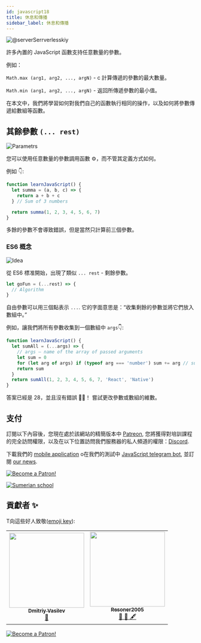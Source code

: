 ```yaml
---
id: javascript18
title: 休息和傳播
sidebar_label: 休息和傳播
---
```


![@serverSerrverlesskiy](/img/javascript/headers/19.jpg)

許多內置的 JavaScript 函數支持任意數量的參數。

例如：

`Math.max (arg1, arg2, ..., argN)` - c 計算傳遞的參數的最大數量。

`Math.min (arg1, arg2, ..., argN)` - 返回所傳遞參數的最小值。

在本文中，我們將學習如何對我們自己的函數執行相同的操作，以及如何將參數傳遞給數組等函數。

## 其餘參數 `(... rest)`

![Parametrs](https://media.giphy.com/media/3osxYoufeOGOA7xiX6/giphy.gif)

您可以使用任意數量的參數調用函數 ⚙️，而不管其定義方式如何。

例如 👇:

```jsx live
function learnJavaScript() {
  let summa = (a, b, c) => {
    return a + b + c
  } // Sum of 3 numbers

  return summa(1, 2, 3, 4, 5, 6, 7)
}
```

多餘的參數不會導致錯誤，但是當然只計算前三個參數。

### ES6 概念

![Idea](https://media.giphy.com/media/3o6Mbj2w67HnPQKgcE/giphy.gif)

從 ES6 標准開始，出現了類似 `... rest` - 剩餘參數。

```jsx
let goFun = (...rest) => {
  // Algorithm
}
```

自由參數可以用三個點表示 `...`. 它的字面意思是：“收集剩餘的參數並將它們放入數組中。”

例如，讓我們將所有參數收集到一個數組中 `args`👇:

```jsx live
function learnJavaScript() {
  let sumAll = (...args) => {
    // args — name of the array of passed arguments
    let sum = 0
    for (let arg of args) if (typeof arg === 'number') sum += arg // sum - will collect the sum of all numeric arguments
    return sum
  }
  return sumAll(1, 2, 3, 4, 5, 6, 7, 'React', 'Native')
}
```

答案已經是 28，並且沒有錯誤 🙅‍♂️！ 嘗試更改參數或數組的維數。

## 支付

訂閱以下內容後，您現在處於該網站的精簡版本中 [Patreon](https://www.patreon.com/javascriptcamp), 您將獲得對培訓課程的完全訪問權限，以及在以下位置訪問我們服務器的私人頻道的權限：[Discord](https://discord.gg/6GDAfXn).

下載我們的 [mobile application](http://onelink.to/njhc95) o在我們的測試中 [JavaScript telegram bot](https://t.me/javascriptcamp_bot), 並訂閱 [our news](https://t.me/javascriptapp).

[![Become a Patron!](/img/logo/patreon.jpg)](https://www.patreon.com/bePatron?u=31769291)


[![Sumerian school](/img/app.jpg)](http://onelink.to/njhc95)

 

## 貢獻者 ✨

T向這些好人致敬([emoji key](https://allcontributors.org/docs/en/emoji-key)):

<table>
  <tr>
    <td align="center"><a href="https://fullstackserverless.github.io/"><img src="https://avatars0.githubusercontent.com/u/6774813?v=4?s=200" width="200px;" alt=""/><br /><sub><b>Dmitriy Vasilev</b></sub></a><br /> <a href="https://github.com/gHashTag/react-native-village/commits?author=gHashTag" title="Documentation">📖</a></td>
    <td align="center"><a href="https://github.com/Resoner2005"><img src="https://avatars1.githubusercontent.com/u/75675814?v=4?s=200" width="200px;" alt=""/><br /><sub><b>Resoner2005</b></sub></a><br /><a href="https://github.com/gHashTag/react-native-village/issues?q=author%3AResoner2005" title="Bug reports">🐛 🎨 🖋</a></td>
  </tr>
  
</table>

[![Become a Patron!](/img/logo/patreon.jpg)](https://www.patreon.com/bePatron?u=31769291)

